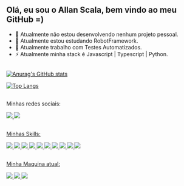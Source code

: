 ## Olá, eu sou o Allan Scala, bem vindo ao meu GitHub =)

- 🔭 Atualmente não estou desenvolvendo nenhum projeto pessoal.
- 🌱 Atualmente estou estudando RobotFramework.
- 👯 Atualmente trabalho com Testes Automatizados.
- ⚡ Atualmente minha stack é Javascript | Typescript | Python.

##

[![Anurag's GitHub stats](https://github-readme-stats.vercel.app/api?username=AllanScala1991&show_icons=true&theme=synthwave&show_owner=true)](https://github.com/anuraghazra/github-readme-stats)

[![Top Langs](https://github-readme-stats.vercel.app/api/top-langs/?username=AllanScala1991&theme=blue-green)](https://github.com/anuraghazra/github-readme-stats)

##
Minhas redes sociais:
<div>
  <a href="https://www.youtube.com/channel/UCq_Zkk3m2o3s-aYW0qKjCGw" target="_blank"><img src="https://img.shields.io/badge/YouTube-FF0000?style=for-the-badge&logo=youtube&logoColor=white">
  <a href="https://www.linkedin.com/in/allan-christian-scala-b4a100194/" target="_blank"><img src="https://img.shields.io/badge/LinkedIn-0077B5?style=for-the-badge&logo=linkedin&logoColor=white">
</div>

##
Minhas Skills:
<div>
  <img src="https://img.shields.io/badge/Python-3776AB?style=for-the-badge&logo=python&logoColor=white">
  <img src="https://img.shields.io/badge/HTML5-E34F26?style=for-the-badge&logo=html5&logoColor=white">
  <img src="https://img.shields.io/badge/CSS3-1572B6?style=for-the-badge&logo=css3&logoColor=white">
  <img src="https://img.shields.io/badge/jQuery-0769AD?style=for-the-badge&logo=jquery&logoColor=white">
  <img src="https://img.shields.io/badge/JavaScript-F7DF1E?style=for-the-badge&logo=javascript&logoColor=black">
  <img src="https://img.shields.io/badge/Node.js-43853D?style=for-the-badge&logo=node.js&logoColor=white">
  <img src="https://img.shields.io/badge/TypeScript-007ACC?style=for-the-badge&logo=typescript&logoColor=white">
  <img src="https://img.shields.io/badge/Cypress-007ACC?style=for-the-badge&logo=cypress&logoColor=white&color=black">
  <img src="https://img.shields.io/badge/Playwright-007ACC?style=for-the-badge&logo=playwright&textColor=green&color=green">
  <img src="https://img.shields.io/badge/CodeceptJS-007ACC?style=for-the-badge&logo=playwright&textColor=green&color=purple">
</div>
    
##
Minha Maquina atual:
<div>
  <img src="https://img.shields.io/badge/Windows_10-PC_Gamer-0078D6?style=for-the-badge&logo=windows&logoColor=white">
  <img src="https://img.shields.io/badge/Intel-Core_i5_6400th-1135G7?style=for-the-badge&logo=intel&logoColor=white">
  <img src="https://img.shields.io/badge/NVIDIA-GTX_1060_3gb-76B900?style=for-the-badge&logo=nvidia&logoColor=white">
</div>



